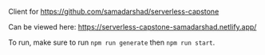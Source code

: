 Client for https://github.com/samadarshad/serverless-capstone

Can be viewed here: https://serverless-capstone-samadarshad.netlify.app/

To run, make sure to run `npm run generate` then `npm run start`.
